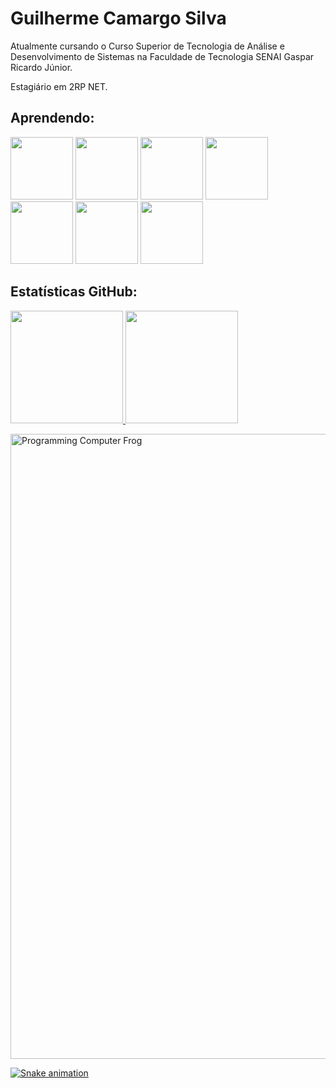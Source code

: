 # Guilherme Camargo Silva
Atualmente cursando o Curso Superior de Tecnologia de Análise e Desenvolvimento de Sistemas na Faculdade de Tecnologia SENAI Gaspar Ricardo Júnior.

Estagiário em 2RP NET.

## Aprendendo:
<p>
<img height="100px" width="100px" src="https://cdn.jsdelivr.net/gh/devicons/devicon@latest/icons/java/java-original.svg" />
<img height="100px" width="100px" src="https://cdn.jsdelivr.net/gh/devicons/devicon@latest/icons/python/python-original.svg" />
<img height="100px" width="100px" src="https://cdn.jsdelivr.net/gh/devicons/devicon@latest/icons/arduino/arduino-original.svg" />
<img height="100px" width="100px" src="https://cdn.jsdelivr.net/gh/devicons/devicon@latest/icons/postgresql/postgresql-original.svg" />
<img height="100px" width="100px" src="https://cdn.jsdelivr.net/gh/devicons/devicon@latest/icons/html5/html5-original.svg" />
<img height="100px" width="100px" src="https://cdn.jsdelivr.net/gh/devicons/devicon@latest/icons/css3/css3-original.svg" />
<img height="100px" width="100px" src="https://cdn.jsdelivr.net/gh/devicons/devicon@latest/icons/javascript/javascript-original.svg" />
</p>

## Estatísticas GitHub:
<p>
<a href="https://github.com/GuilhermeAmargo">
<img loading="lazy" height="180em" src="https://github-readme-stats.vercel.app/api/top-langs/?username=GuilhermeAmargo&layout=compact&langs_count=7&theme=dracula"/>
<img loading="lazy" height="180em" src="https://github-readme-stats.vercel.app/api?username=GuilhermeAmargo&show_icons=true&theme=dracula&include_all_commits=true&count_private=true"/>
</p>


<p>
<img src="https://media1.tenor.com/m/YUzRkMOL-3EAAAAC/programming-computer-frog.gif" alt="Programming Computer Frog" width="1000px">
</p>

![Snake animation](https://raw.githubusercontent.com/GuilhermeAmargo/GuilhermeAmargo/output/github-contribution-grid-snake-dark.svg)
